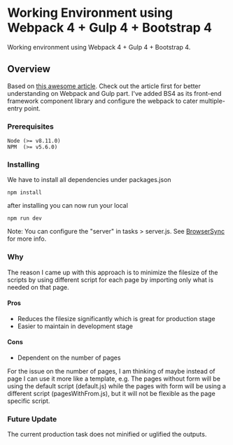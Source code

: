# Working Environment using Webpack 4 + Gulp 4 + Bootstrap 4 

Working environment using Webpack 4 + Gulp 4 + Bootstrap 4. 

## Overview

Based on [this awesome article](https://css-tricks.com/combine-webpack-gulp-4/). Check out the article first for better understanding on Webpack and Gulp part. I've added BS4 as its front-end framework component library and configure the webpack to cater multiple-entry point.


### Prerequisites

```
Node (>= v8.11.0)
NPM  (>= v5.6.0)
```

### Installing

We have to install all dependencies under packages.json

```
npm install
```

after installing you can now run your local

```
npm run dev
```

Note: You can configure the "server" in tasks > server.js. See [BrowserSync](https://browsersync.io/docs) for more info. 


### Why

The reason I came up with this approach is to minimize the filesize of the scripts by using different script for each page by importing only what is needed on that page. 

#### Pros
* Reduces the filesize significantly which is great for production stage
* Easier to maintain in development stage

#### Cons
* Dependent on the number of pages 

For the issue on the number of pages, I am thinking of maybe instead of page I can use it more like a template, e.g. The pages without form will be using the default script (default.js) while the pages with form will be using a different script (pagesWithFrom.js), but it will not be flexible as the page specific script.


### Future Update

The current production task does not minified or uglified the outputs.
